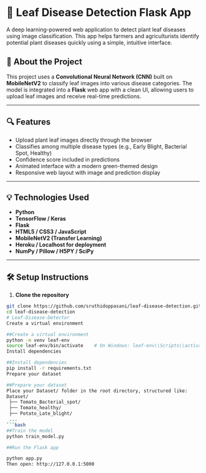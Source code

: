 # 🌿 Leaf Disease Detection Flask App

A deep learning-powered web application to detect plant leaf diseases using image classification. This app helps farmers and agriculturists identify potential plant diseases quickly using a simple, intuitive interface.

## 🧪 About the Project

This project uses a **Convolutional Neural Network (CNN)** built on **MobileNetV2** to classify leaf images into various disease categories. The model is integrated into a **Flask** web app with a clean UI, allowing users to upload leaf images and receive real-time predictions.

---

## 🔍 Features

- Upload plant leaf images directly through the browser
- Classifies among multiple disease types (e.g., Early Blight, Bacterial Spot, Healthy)
- Confidence score included in predictions
- Animated interface with a modern green-themed design
- Responsive web layout with image and prediction display

---

## 💡 Technologies Used

- **Python**   
- **TensorFlow / Keras**   
- **Flask** 
- **HTML5 / CSS3 / JavaScript**  
- **MobileNetV2 (Transfer Learning)**  
- **Heroku / Localhost for deployment**  
- **NumPy / Pillow / H5PY / SciPy**

---

## 🛠️ Setup Instructions

1. **Clone the repository**

```bash
git clone https://github.com/sruthidoppasani/leaf-disease-detection.git
cd leaf-disease-detection
# Leaf-Disease-Detector
Create a virtual environment
```
```bash
##Create a virtual environment
python -m venv leaf-env
source leaf-env/bin/activate    # On Windows: leaf-env\\Scripts\\activate
Install dependencies
```
```bash
##Install dependencies
pip install -r requirements.txt
Prepare your dataset
```
```bash
##Prepare your dataset
Place your Dataset/ folder in the root directory, structured like:
Dataset/
 ├── Tomato_Bacterial_spot/
 ├── Tomato_healthy/
 ├── Potato_Late_blight/
 ...
```bash
##Train the model
python train_model.py
```
```bash
##Run the Flask app

python app.py
Then open: http://127.0.0.1:5000
```
